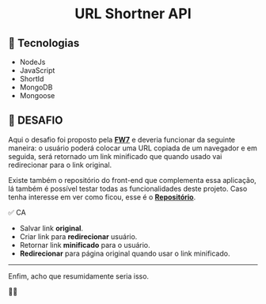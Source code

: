 <h1 align="center">URL Shortner API</h1>

## 🚀 Tecnologias

- NodeJs
- JavaScript
- ShortId
- MongoDB
- Mongoose

## 🎯 DESAFIO

Aqui o desafio foi proposto pela **[FW7](https://github.com/fw7-solucoes)** e deveria funcionar da seguinte maneira: o usuário poderá colocar uma URL copiada de um navegador e em seguida, será retornado um link minificado que quando usado vai redirecionar para o link original.

Existe também o repositório do front-end que complementa essa aplicação, lá também é possível testar todas as funcionalidades deste projeto. Caso tenha interesse em ver como ficou, esse é o **[Repositório](https://github.com/mateusVarela/url_shortner)**.

✅ CA
- Salvar link **original**.
- Criar link para **redirecionar** usuário.
- Retornar link **minificado** para o usuário.
- **Redirecionar** para página original quando usar o link minificado.

---

Enfim, acho que resumidamente seria isso.

👊😄
